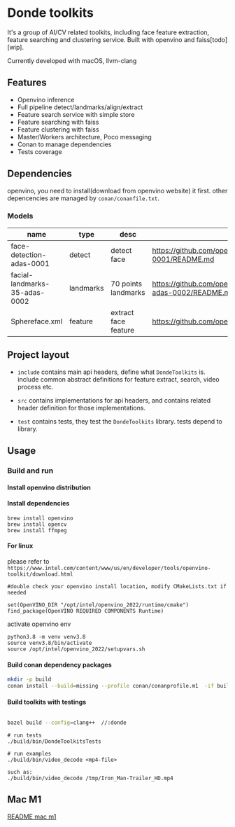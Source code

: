 # Donde toolkits

It's a group of AI/CV related toolkits, including face feature extraction, feature searching and clustering service. Built with openvino and faiss[todo] [wip].

Currently developed with macOS, llvm-clang


## Features

- Openvino inference
- Full pipeline detect/landmarks/align/extract
- Feature search service with simple store
- Feature searching with faiss
- Feature clustering with faiss
- Master/Workers architecture, Poco messaging
- Conan to manage dependencies
- Tests coverage

## Dependencies

openvino, you need to install(download from openvino website) it first. other depencencies are managed by `conan/conanfile.txt`.

### Models

| name                          | type      | desc                 | urldesc                                                                                                                  |
|-------------------------------|-----------|----------------------|--------------------------------------------------------------------------------------------------------------------------|
| face-detection-adas-0001      | detect    | detect face          | https://github.com/openvinotoolkit/open_model_zoo/blob/master/models/intel/face-detection-adas-0001/README.md  |
| facial-landmarks-35-adas-0002 | landmarks | 70 points landmarks  | https://github.com/openvinotoolkit/open_model_zoo/blob/master/models/intel/facial-landmarks-35-adas-0002/README.md       |
| Sphereface.xml                | feature   | extract face feature | https://github.com/openvinotoolkit/open_model_zoo/blob/master/models/public/Sphereface/README.md                         |



## Project layout


* `include` contains main api headers, define what `DondeToolkits` is. include common abstract definitions for feature extract, search, video process etc.

* `src` contains implementations for api headers, and contains related header definition for those implementations.

* `test` contains tests, they test the `DondeToolkits` library. tests depend to library.


## Usage


### Build and run

#### Install openvino distribution


#### Install dependencies

```
brew install openvino
brew install opencv
brew install ffmpeg
```

#### For linux

please refer to `https://www.intel.com/content/www/us/en/developer/tools/openvino-toolkit/download.html`

```
#double check your openvino install location, modify CMakeLists.txt if needed

set(OpenVINO_DIR "/opt/intel/openvino_2022/runtime/cmake")
find_package(OpenVINO REQUIRED COMPONENTS Runtime)
```

activate openvino env

```
python3.8 -m venv venv3.8
source venv3.8/bin/activate
source /opt/intel/openvino_2022/setupvars.sh
```


#### Build conan dependency packages

```bash
mkdir -p build
conan install --build=missing --profile conan/conanprofile.m1  -if build ./conan
```

#### Build toolkits with testings

```bash

bazel build --config=clang++  //:donde
```

```
# run tests
./build/bin/DondeToolkitsTests
```

```
# run examples
./build/bin/video_decode <mp4-file>

such as:
./build/bin/video_decode /tmp/Iron_Man-Trailer_HD.mp4
```

## Mac M1

[README mac m1](./README_mac_m1.md)
